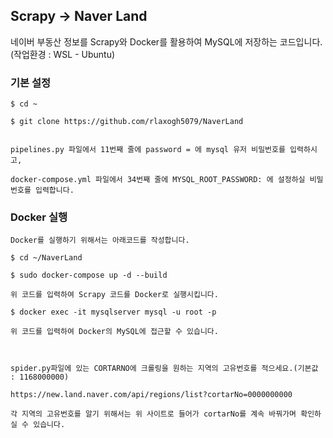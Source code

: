 ## Scrapy -> Naver Land

네이버 부동산 정보를 Scrapy와 Docker를 활용하여 MySQL에 저장하는 코드입니다. (작업환경 : WSL - Ubuntu)

### 기본 설정

```
$ cd ~

$ git clone https://github.com/rlaxogh5079/NaverLand


pipelines.py 파일에서 11번째 줄에 password = 에 mysql 유저 비밀번호를 입력하시고,

docker-compose.yml 파일에서 34번째 줄에 MYSQL_ROOT_PASSWORD: 에 설정하실 비밀번호를 입력합니다.

```

### Docker 실행

```
Docker를 실행하기 위해서는 아래코드를 작성합니다.

$ cd ~/NaverLand

$ sudo docker-compose up -d --build

위 코드를 입력하여 Scrapy 코드를 Docker로 실행시킵니다.

$ docker exec -it mysqlserver mysql -u root -p 

위 코드를 입력하여 Docker의 MySQL에 접근할 수 있습니다.



spider.py파일에 있는 CORTARNO에 크롤링을 원하는 지역의 고유번호를 적으세요.(기본값 : 1168000000)

https://new.land.naver.com/api/regions/list?cortarNo=0000000000

각 지역의 고유번호를 알기 위해서는 위 사이트로 들어가 cortarNo를 계속 바꿔가며 확인하실 수 있습니다.

```
